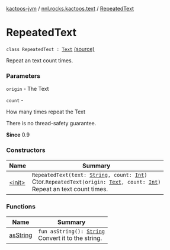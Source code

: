 [kactoos-jvm](../../index.md) / [nnl.rocks.kactoos.text](../index.md) / [RepeatedText](./index.md)

# RepeatedText

`class RepeatedText : `[`Text`](../../nnl.rocks.kactoos/-text/index.md) [(source)](https://github.com/neonailol/kactoos/blob/master/kactoos-jvm/src/main/kotlin/nnl/rocks/kactoos/text/RepeatedText.kt#L18)

Repeat an text count times.

### Parameters

`origin` - The Text

`count` -

How many times repeat the Text




There is no thread-safety guarantee.




**Since**
0.9

### Constructors

| Name | Summary |
|---|---|
| [&lt;init&gt;](-init-.md) | `RepeatedText(text: `[`String`](https://kotlinlang.org/api/latest/jvm/stdlib/kotlin/-string/index.html)`, count: `[`Int`](https://kotlinlang.org/api/latest/jvm/stdlib/kotlin/-int/index.html)`)`<br>Ctor.`RepeatedText(origin: `[`Text`](../../nnl.rocks.kactoos/-text/index.md)`, count: `[`Int`](https://kotlinlang.org/api/latest/jvm/stdlib/kotlin/-int/index.html)`)`<br>Repeat an text count times. |

### Functions

| Name | Summary |
|---|---|
| [asString](as-string.md) | `fun asString(): `[`String`](https://kotlinlang.org/api/latest/jvm/stdlib/kotlin/-string/index.html)<br>Convert it to the string. |
